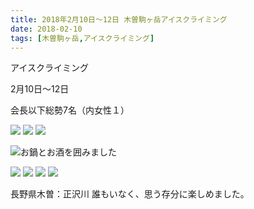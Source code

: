 ```yaml
---
title: 2018年2月10日～12日 木曽駒ヶ岳アイスクライミング
date: 2018-02-10 
tags: [木曽駒ヶ岳,アイスクライミング]
---
```


アイスクライミング

2月10日～12日

会長以下総勢7名（内女性１）



![](/2018/02/10/20180210/20180210_1.jpg)
![](/2018/02/10/20180210/20180210_2.jpg)
![](/2018/02/10/20180210/20180210_3.jpg)

![お鍋とお酒を囲みました](/2018/02/10/20180210/20180210_4.jpg)

![](/2018/02/10/20180210/20180210_5.jpg)
![](/2018/02/10/20180210/20180210_6.jpg)
![](/2018/02/10/20180210/20180210_7.jpg)
![](/2018/02/10/20180210/20180210_8.jpg)

長野県木曽：正沢川
誰もいなく、思う存分に楽しめました。

